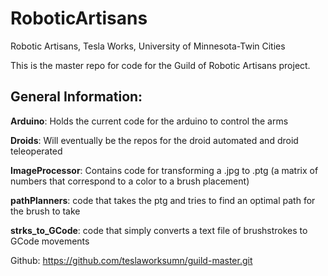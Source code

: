 # RoboticArtisans
Robotic Artisans, Tesla Works, University of Minnesota-Twin Cities

This is the master repo for code for the Guild of Robotic Artisans project.

## General Information: 

**Arduino**:
Holds the current code for the arduino to control the arms

**Droids**:
Will eventually be the repos for the droid automated and droid teleoperated 

**ImageProcessor**:
Contains code for transforming a .jpg to .ptg (a matrix of numbers that correspond to a color to a brush placement)

**pathPlanners**:
code that takes the ptg and tries to find an optimal path for the brush to take

**strks_to_GCode**:
code that simply converts a text file of brushstrokes to GCode movements

Github: https://github.com/teslaworksumn/guild-master.git

